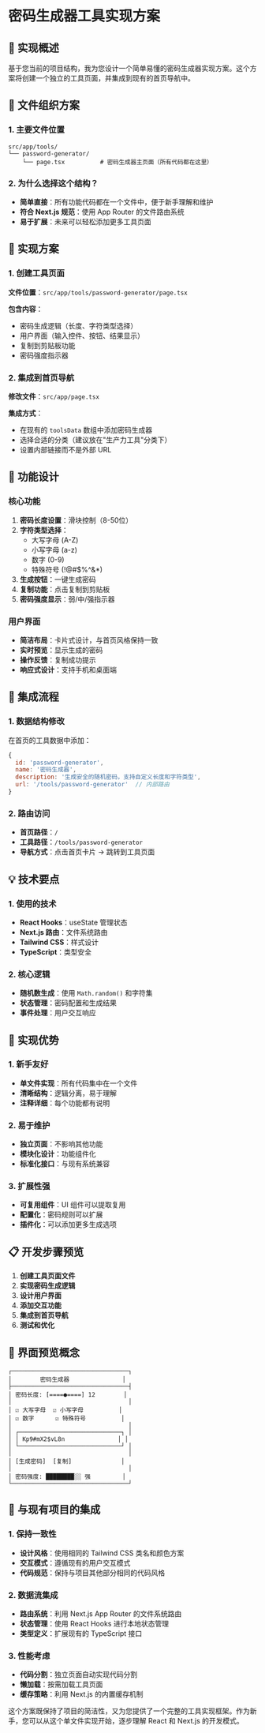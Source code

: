 # 密码生成器工具实现方案

## 🎯 实现概述

基于您当前的项目结构，我为您设计一个简单易懂的密码生成器实现方案。这个方案将创建一个独立的工具页面，并集成到现有的首页导航中。

## 📁 文件组织方案

### 1. 主要文件位置
```
src/app/tools/
└── password-generator/
    └── page.tsx          # 密码生成器主页面（所有代码都在这里）
```

### 2. 为什么选择这个结构？
- **简单直接**：所有功能代码都在一个文件中，便于新手理解和维护
- **符合 Next.js 规范**：使用 App Router 的文件路由系统
- **易于扩展**：未来可以轻松添加更多工具页面

## 🔧 实现方案

### 1. 创建工具页面
**文件位置**：`src/app/tools/password-generator/page.tsx`

**包含内容**：
- 密码生成逻辑（长度、字符类型选择）
- 用户界面（输入控件、按钮、结果显示）
- 复制到剪贴板功能
- 密码强度指示器

### 2. 集成到首页导航

**修改文件**：`src/app/page.tsx`

**集成方式**：
- 在现有的 `toolsData` 数组中添加密码生成器
- 选择合适的分类（建议放在"生产力工具"分类下）
- 设置内部链接而不是外部 URL

## 🎨 功能设计

### 核心功能
1. **密码长度设置**：滑块控制（8-50位）
2. **字符类型选择**：
   - 大写字母 (A-Z)
   - 小写字母 (a-z)
   - 数字 (0-9)
   - 特殊符号 (!@#$%^&*)
3. **生成按钮**：一键生成密码
4. **复制功能**：点击复制到剪贴板
5. **密码强度显示**：弱/中/强指示器

### 用户界面
- **简洁布局**：卡片式设计，与首页风格保持一致
- **实时预览**：显示生成的密码
- **操作反馈**：复制成功提示
- **响应式设计**：支持手机和桌面端

## 🔗 集成流程

### 1. 数据结构修改
在首页的工具数据中添加：
```javascript
{
  id: 'password-generator',
  name: '密码生成器',
  description: '生成安全的随机密码，支持自定义长度和字符类型',
  url: '/tools/password-generator'  // 内部路由
}
```

### 2. 路由访问
- **首页路径**：`/`
- **工具路径**：`/tools/password-generator`
- **导航方式**：点击首页卡片 → 跳转到工具页面

## 💡 技术要点

### 1. 使用的技术
- **React Hooks**：useState 管理状态
- **Next.js 路由**：文件系统路由
- **Tailwind CSS**：样式设计
- **TypeScript**：类型安全

### 2. 核心逻辑
- **随机数生成**：使用 `Math.random()` 和字符集
- **状态管理**：密码配置和生成结果
- **事件处理**：用户交互响应

## 🎯 实现优势

### 1. 新手友好
- **单文件实现**：所有代码集中在一个文件
- **清晰结构**：逻辑分离，易于理解
- **注释详细**：每个功能都有说明

### 2. 易于维护
- **独立页面**：不影响其他功能
- **模块化设计**：功能组件化
- **标准化接口**：与现有系统兼容

### 3. 扩展性强
- **可复用组件**：UI 组件可以提取复用
- **配置化**：密码规则可以扩展
- **插件化**：可以添加更多生成选项

## 📋 开发步骤预览

1. **创建工具页面文件**
2. **实现密码生成逻辑**
3. **设计用户界面**
4. **添加交互功能**
5. **集成到首页导航**
6. **测试和优化**

## 🎨 界面预览概念

```
┌─────────────────────────────────┐
│        密码生成器               │
├─────────────────────────────────┤
│ 密码长度: [====●====] 12        │
│                                 │
│ ☑ 大写字母  ☑ 小写字母          │
│ ☑ 数字      ☑ 特殊符号          │
│                                 │
│ ┌─────────────────────────────┐ │
│ │ Kp9#mX2$vL8n               │ │
│ └─────────────────────────────┘ │
│                                 │
│ [生成密码]  [复制]              │
│                                 │
│ 密码强度: ████████░░ 强         │
└─────────────────────────────────┘
```

## 🔄 与现有项目的集成

### 1. 保持一致性
- **设计风格**：使用相同的 Tailwind CSS 类名和颜色方案
- **交互模式**：遵循现有的用户交互模式
- **代码规范**：保持与项目其他部分相同的代码风格

### 2. 数据流集成
- **路由系统**：利用 Next.js App Router 的文件系统路由
- **状态管理**：使用 React Hooks 进行本地状态管理
- **类型定义**：扩展现有的 TypeScript 接口

### 3. 性能考虑
- **代码分割**：独立页面自动实现代码分割
- **懒加载**：按需加载工具页面
- **缓存策略**：利用 Next.js 的内置缓存机制

这个方案既保持了项目的简洁性，又为您提供了一个完整的工具实现框架。作为新手，您可以从这个单文件实现开始，逐步理解 React 和 Next.js 的开发模式。